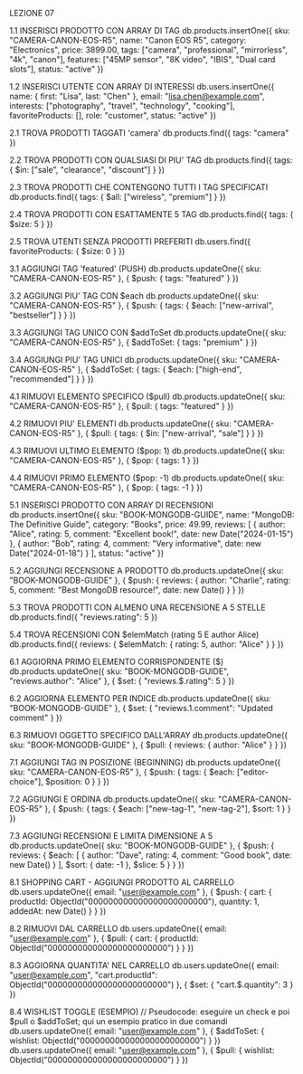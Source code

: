 
LEZIONE 07 

1.1 INSERISCI PRODOTTO CON ARRAY DI TAG
db.products.insertOne({ sku: "CAMERA-CANON-EOS-R5", name: "Canon EOS R5", category: "Electronics", price: 3899.00, tags: ["camera", "professional", "mirrorless", "4k", "canon"], features: ["45MP sensor", "8K video", "IBIS", "Dual card slots"], status: "active" })

1.2 INSERISCI UTENTE CON ARRAY DI INTERESSI
db.users.insertOne({ name: { first: "Lisa", last: "Chen" }, email: "lisa.chen@example.com", interests: ["photography", "travel", "technology", "cooking"], favoriteProducts: [], role: "customer", status: "active" })

2.1 TROVA PRODOTTI TAGGATI 'camera'
db.products.find({ tags: "camera" })

2.2 TROVA PRODOTTI CON QUALSIASI DI PIU' TAG
db.products.find({ tags: { $in: ["sale", "clearance", "discount"] } })

2.3 TROVA PRODOTTI CHE CONTENGONO TUTTI I TAG SPECIFICATI
db.products.find({ tags: { $all: ["wireless", "premium"] } })

2.4 TROVA PRODOTTI CON ESATTAMENTE 5 TAG
db.products.find({ tags: { $size: 5 } })

2.5 TROVA UTENTI SENZA PRODOTTI PREFERITI
db.users.find({ favoriteProducts: { $size: 0 } })

3.1 AGGIUNGI TAG 'featured' (PUSH)
db.products.updateOne({ sku: "CAMERA-CANON-EOS-R5" }, { $push: { tags: "featured" } })

3.2 AGGIUNGI PIU' TAG CON $each
db.products.updateOne({ sku: "CAMERA-CANON-EOS-R5" }, { $push: { tags: { $each: ["new-arrival", "bestseller"] } } })

3.3 AGGIUNGI TAG UNICO CON $addToSet
db.products.updateOne({ sku: "CAMERA-CANON-EOS-R5" }, { $addToSet: { tags: "premium" } })

3.4 AGGIUNGI PIU' TAG UNICI
db.products.updateOne({ sku: "CAMERA-CANON-EOS-R5" }, { $addToSet: { tags: { $each: ["high-end", "recommended"] } } })

4.1 RIMUOVI ELEMENTO SPECIFICO ($pull)
db.products.updateOne({ sku: "CAMERA-CANON-EOS-R5" }, { $pull: { tags: "featured" } })

4.2 RIMUOVI PIU' ELEMENTI
db.products.updateOne({ sku: "CAMERA-CANON-EOS-R5" }, { $pull: { tags: { $in: ["new-arrival", "sale"] } } })

4.3 RIMUOVI ULTIMO ELEMENTO ($pop: 1)
db.products.updateOne({ sku: "CAMERA-CANON-EOS-R5" }, { $pop: { tags: 1 } })

4.4 RIMUOVI PRIMO ELEMENTO ($pop: -1)
db.products.updateOne({ sku: "CAMERA-CANON-EOS-R5" }, { $pop: { tags: -1 } })

5.1 INSERISCI PRODOTTO CON ARRAY DI RECENSIONI
db.products.insertOne({ sku: "BOOK-MONGODB-GUIDE", name: "MongoDB: The Definitive Guide", category: "Books", price: 49.99, reviews: [ { author: "Alice", rating: 5, comment: "Excellent book!", date: new Date("2024-01-15") }, { author: "Bob", rating: 4, comment: "Very informative", date: new Date("2024-01-18") } ], status: "active" })

5.2 AGGIUNGI RECENSIONE A PRODOTTO
db.products.updateOne({ sku: "BOOK-MONGODB-GUIDE" }, { $push: { reviews: { author: "Charlie", rating: 5, comment: "Best MongoDB resource!", date: new Date() } } })

5.3 TROVA PRODOTTI CON ALMENO UNA RECENSIONE A 5 STELLE
db.products.find({ "reviews.rating": 5 })

5.4 TROVA RECENSIONI CON $elemMatch (rating 5 E author Alice)
db.products.find({ reviews: { $elemMatch: { rating: 5, author: "Alice" } } })

6.1 AGGIORNA PRIMO ELEMENTO CORRISPONDENTE ($)
db.products.updateOne({ sku: "BOOK-MONGODB-GUIDE", "reviews.author": "Alice" }, { $set: { "reviews.$.rating": 5 } })

6.2 AGGIORNA ELEMENTO PER INDICE
db.products.updateOne({ sku: "BOOK-MONGODB-GUIDE" }, { $set: { "reviews.1.comment": "Updated comment" } })

6.3 RIMUOVI OGGETTO SPECIFICO DALL'ARRAY
db.products.updateOne({ sku: "BOOK-MONGODB-GUIDE" }, { $pull: { reviews: { author: "Alice" } } })

7.1 AGGIUNGI TAG IN POSIZIONE (BEGINNING)
db.products.updateOne({ sku: "CAMERA-CANON-EOS-R5" }, { $push: { tags: { $each: ["editor-choice"], $position: 0 } } })

7.2 AGGIUNGI E ORDINA
db.products.updateOne({ sku: "CAMERA-CANON-EOS-R5" }, { $push: { tags: { $each: ["new-tag-1", "new-tag-2"], $sort: 1 } } })

7.3 AGGIUNGI RECENSIONI E LIMITA DIMENSIONE A 5
db.products.updateOne({ sku: "BOOK-MONGODB-GUIDE" }, { $push: { reviews: { $each: [ { author: "Dave", rating: 4, comment: "Good book", date: new Date() } ], $sort: { date: -1 }, $slice: 5 } } })

8.1 SHOPPING CART - AGGIUNGI PRODOTTO AL CARRELLO
db.users.updateOne({ email: "user@example.com" }, { $push: { cart: { productId: ObjectId("000000000000000000000000"), quantity: 1, addedAt: new Date() } } })

8.2 RIMUOVI DAL CARRELLO
db.users.updateOne({ email: "user@example.com" }, { $pull: { cart: { productId: ObjectId("000000000000000000000000") } } })

8.3 AGGIORNA QUANTITA' NEL CARRELLO
db.users.updateOne({ email: "user@example.com", "cart.productId": ObjectId("000000000000000000000000") }, { $set: { "cart.$.quantity": 3 } })

8.4 WISHLIST TOGGLE (ESEMPIO)
// Pseudocode: eseguire un check e poi $pull o $addToSet; qui un esempio pratico in due comandi
db.users.updateOne({ email: "user@example.com" }, { $addToSet: { wishlist: ObjectId("000000000000000000000000") } })
db.users.updateOne({ email: "user@example.com" }, { $pull: { wishlist: ObjectId("000000000000000000000000") } })

